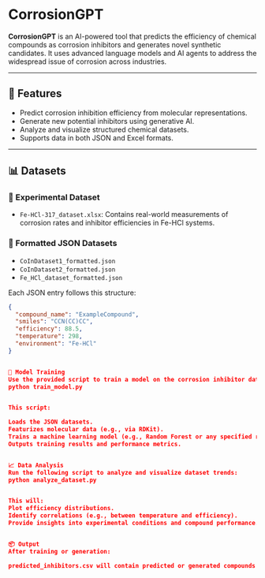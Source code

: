 # CorrosionGPT

**CorrosionGPT** is an AI-powered tool that predicts the efficiency of chemical compounds as corrosion inhibitors and generates novel synthetic candidates. It uses advanced language models and AI agents to address the widespread issue of corrosion across industries.

---

## 🚀 Features

- Predict corrosion inhibition efficiency from molecular representations.
- Generate new potential inhibitors using generative AI.
- Analyze and visualize structured chemical datasets.
- Supports data in both JSON and Excel formats.

---

## 📊 Datasets

### 🧪 Experimental Dataset
- `Fe-HCl-317_dataset.xlsx`: Contains real-world measurements of corrosion rates and inhibitor efficiencies in Fe-HCl systems.

### 📁 Formatted JSON Datasets
- `CoInDataset1_formatted.json`
- `CoInDataset2_formatted.json`
- `Fe_HCl_dataset_formatted.json`

Each JSON entry follows this structure:

```json
{
  "compound_name": "ExampleCompound",
  "smiles": "CCN(CC)CC",
  "efficiency": 88.5,
  "temperature": 298,
  "environment": "Fe-HCl"
}


🧠 Model Training
Use the provided script to train a model on the corrosion inhibitor dataset:
python train_model.py


This script:

Loads the JSON datasets.
Featurizes molecular data (e.g., via RDKit).
Trains a machine learning model (e.g., Random Forest or any specified regressor).
Outputs training results and performance metrics.


📈 Data Analysis
Run the following script to analyze and visualize dataset trends:
python analyze_dataset.py


This will:
Plot efficiency distributions.
Identify correlations (e.g., between temperature and efficiency).
Provide insights into experimental conditions and compound performance.


📦 Output
After training or generation:

predicted_inhibitors.csv will contain predicted or generated compounds along with their expected inhibition efficiency.


